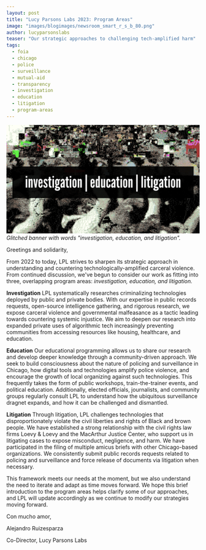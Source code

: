```yaml
---
layout: post
title: "Lucy Parsons Labs 2023: Program Areas"
image: "images/blogimages/newsroom_smart_r_s_b_80.png"
author: lucyparsonslabs
teaser: "Our strategic approaches to challenging tech-amplified harm"
tags:
  - foia
  - chicago
  - police
  - surveillance
  - mutual-aid
  - transparency
  - investigation
  - education
  - litigation
  - program-areas
---
```

![](/images/lpl-iel-banner.png)
*Glitched banner with words "investigation, education, and litigation".*

Greetings and solidarity,

From 2022 to today, LPL strives to sharpen its strategic approach in understanding and countering technologically-amplified carceral violence. From continued discussion, we've begun to consider our work as fitting into three, overlapping program areas: *investigation, education, and litigation.*

**Investigation** 
LPL systematically researches criminalizing technologies deployed by public and private bodies. With our expertise in public records requests, open-source intelligence gathering, and rigorous research, we expose carceral violence and governmental malfeasance as a tactic leading towards countering systemic injustice. We aim to deepen our research into expanded private uses of algorithmic tech increasingly preventing communities from accessing resources like housing, healthcare, and education.

**Education** 
Our educational programming allows us to share our research and develop deeper knowledge through a community-driven approach. We seek to build consciousness about the nature of policing and surveillance in Chicago, how digital tools and technologies amplify police violence, and encourage the growth of local organizing against such technologies. This frequently takes the form of public workshops, train-the-trainer events, and political education. Additionally, elected officials, journalists, and community groups regularly consult LPL to understand how the ubiquitous surveillance dragnet expands, and how it can be challenged and dismantled.

**Litigation**
Through litigation, LPL challenges technologies that disproportionately violate the civil liberties and rights of Black and brown people. We have established a strong relationship with the civil rights law firms Loevy & Loevy and the MacArthur Justice Center, who support us in litigating cases to expose misconduct, negligence, and harm. We have participated in the filing of multiple amicus briefs with other Chicago-based organizations. We consistently submit public records requests related to policing and surveillance and force release of documents via litigation when necessary.

This framework meets our needs at the moment, but we also understand the need to iterate and adapt as time moves forward. We hope this brief introduction to the program areas helps clarify some of our approaches, and LPL will update accordingly as we continue to modify our strategies moving forward.

Con mucho amor,

Alejandro Ruizesparza

Co-Director, Lucy Parsons Labs
